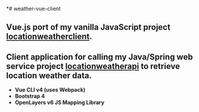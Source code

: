 *# weather-vue-client

## Vue.js port of my vanilla JavaScript project [locationweatherclient](https://github.com/UniquelySimilar/locationweatherclient).

## Client application for calling my Java/Spring web service project [locationweatherapi](https://github.com/UniquelySimilar/locationweatherapi) to retrieve location weather data.

* **Vue CLI v4 (uses Webpack)**
* **Bootstrap 4**
* **OpenLayers v6 JS Mapping Library**